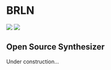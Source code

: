 # BRLN
![](https://github.com/etk70182/brln/workflows/Build/badge.svg)
![](https://github.com/etk70182/brln/workflows/Unit%20Testing/badge.svg)
## Open Source Synthesizer

Under construction...
